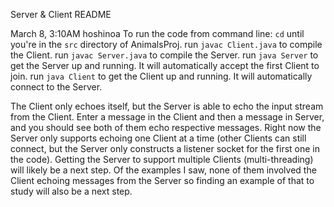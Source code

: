 Server & Client README

March 8,  3:10AM hoshinoa
To run the code from command line:
`cd` until you're in the `src` directory of AnimalsProj.
run `javac Client.java` to compile the Client.
run `javac Server.java` to compile the Server.
run `java Server` to get the Server up and running. It will automatically accept the first Client to join.
run `java Client` to get the Client up and running. It will automatically connect to the Server.

The Client only echoes itself, but the Server is able to echo the input stream from the Client. Enter a message in the Client and then a message in Server, and you should see both of them echo respective messages.
Right now the Server only supports echoing one Client at a time (other Clients can still connect, but the Server only constructs a listener socket for the first one in the code). Getting the Server to support multiple Clients (multi-threading) will likely be a next step.
Of the examples I saw, none of them involved the Client echoing messages from the Server so finding an example of that to study will also be a next step.